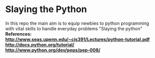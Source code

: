 # Slaying the Python
In this repo the main aim is to equip newbies to python programming<br> with vital skills to handle everyday problems "Slaying the python"
<br>
<b>References:<b><br>
http://www.seas.upenn.edu/~cis391/Lectures/python-tutorial.pdf<br>
http://docs.python.org/tutorial/<br>
http://www.python.org/dev/peps/pep-008/